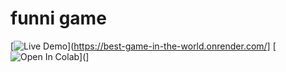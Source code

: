 # funni game
[![Live Demo](https://file.coffee/u/LK2_I3xYdAEPZoBLGmo7X.svg)](https://best-game-in-the-world.onrender.com/]
[![Open In Colab](https://colab.research.google.com/assets/colab-badge.svg)](]


